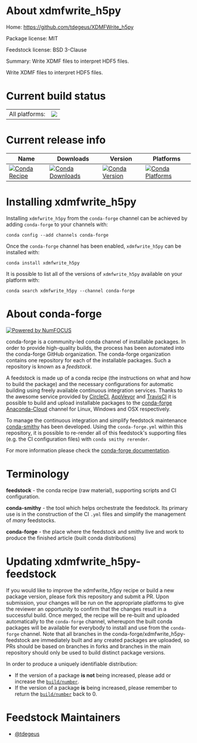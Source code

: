 About xdmfwrite_h5py
====================

Home: https://github.com/tdegeus/XDMFWrite_h5py

Package license: MIT

Feedstock license: BSD 3-Clause

Summary: Write XDMF files to interpret HDF5 files.

Write XDMF files to interpret HDF5 files.

Current build status
====================


<table><tr><td>All platforms:</td>
    <td>
      <a href="https://dev.azure.com/conda-forge/feedstock-builds/_build/latest?definitionId=10001&branchName=master">
        <img src="https://dev.azure.com/conda-forge/feedstock-builds/_apis/build/status/xdmfwrite_h5py-feedstock?branchName=master">
      </a>
    </td>
  </tr>
</table>

Current release info
====================

| Name | Downloads | Version | Platforms |
| --- | --- | --- | --- |
| [![Conda Recipe](https://img.shields.io/badge/recipe-xdmfwrite_h5py-green.svg)](https://anaconda.org/conda-forge/xdmfwrite_h5py) | [![Conda Downloads](https://img.shields.io/conda/dn/conda-forge/xdmfwrite_h5py.svg)](https://anaconda.org/conda-forge/xdmfwrite_h5py) | [![Conda Version](https://img.shields.io/conda/vn/conda-forge/xdmfwrite_h5py.svg)](https://anaconda.org/conda-forge/xdmfwrite_h5py) | [![Conda Platforms](https://img.shields.io/conda/pn/conda-forge/xdmfwrite_h5py.svg)](https://anaconda.org/conda-forge/xdmfwrite_h5py) |

Installing xdmfwrite_h5py
=========================

Installing `xdmfwrite_h5py` from the `conda-forge` channel can be achieved by adding `conda-forge` to your channels with:

```
conda config --add channels conda-forge
```

Once the `conda-forge` channel has been enabled, `xdmfwrite_h5py` can be installed with:

```
conda install xdmfwrite_h5py
```

It is possible to list all of the versions of `xdmfwrite_h5py` available on your platform with:

```
conda search xdmfwrite_h5py --channel conda-forge
```


About conda-forge
=================

[![Powered by NumFOCUS](https://img.shields.io/badge/powered%20by-NumFOCUS-orange.svg?style=flat&colorA=E1523D&colorB=007D8A)](http://numfocus.org)

conda-forge is a community-led conda channel of installable packages.
In order to provide high-quality builds, the process has been automated into the
conda-forge GitHub organization. The conda-forge organization contains one repository
for each of the installable packages. Such a repository is known as a *feedstock*.

A feedstock is made up of a conda recipe (the instructions on what and how to build
the package) and the necessary configurations for automatic building using freely
available continuous integration services. Thanks to the awesome service provided by
[CircleCI](https://circleci.com/), [AppVeyor](https://www.appveyor.com/)
and [TravisCI](https://travis-ci.com/) it is possible to build and upload installable
packages to the [conda-forge](https://anaconda.org/conda-forge)
[Anaconda-Cloud](https://anaconda.org/) channel for Linux, Windows and OSX respectively.

To manage the continuous integration and simplify feedstock maintenance
[conda-smithy](https://github.com/conda-forge/conda-smithy) has been developed.
Using the ``conda-forge.yml`` within this repository, it is possible to re-render all of
this feedstock's supporting files (e.g. the CI configuration files) with ``conda smithy rerender``.

For more information please check the [conda-forge documentation](https://conda-forge.org/docs/).

Terminology
===========

**feedstock** - the conda recipe (raw material), supporting scripts and CI configuration.

**conda-smithy** - the tool which helps orchestrate the feedstock.
                   Its primary use is in the construction of the CI ``.yml`` files
                   and simplify the management of *many* feedstocks.

**conda-forge** - the place where the feedstock and smithy live and work to
                  produce the finished article (built conda distributions)


Updating xdmfwrite_h5py-feedstock
=================================

If you would like to improve the xdmfwrite_h5py recipe or build a new
package version, please fork this repository and submit a PR. Upon submission,
your changes will be run on the appropriate platforms to give the reviewer an
opportunity to confirm that the changes result in a successful build. Once
merged, the recipe will be re-built and uploaded automatically to the
`conda-forge` channel, whereupon the built conda packages will be available for
everybody to install and use from the `conda-forge` channel.
Note that all branches in the conda-forge/xdmfwrite_h5py-feedstock are
immediately built and any created packages are uploaded, so PRs should be based
on branches in forks and branches in the main repository should only be used to
build distinct package versions.

In order to produce a uniquely identifiable distribution:
 * If the version of a package **is not** being increased, please add or increase
   the [``build/number``](https://conda.io/docs/user-guide/tasks/build-packages/define-metadata.html#build-number-and-string).
 * If the version of a package **is** being increased, please remember to return
   the [``build/number``](https://conda.io/docs/user-guide/tasks/build-packages/define-metadata.html#build-number-and-string)
   back to 0.

Feedstock Maintainers
=====================

* [@tdegeus](https://github.com/tdegeus/)

